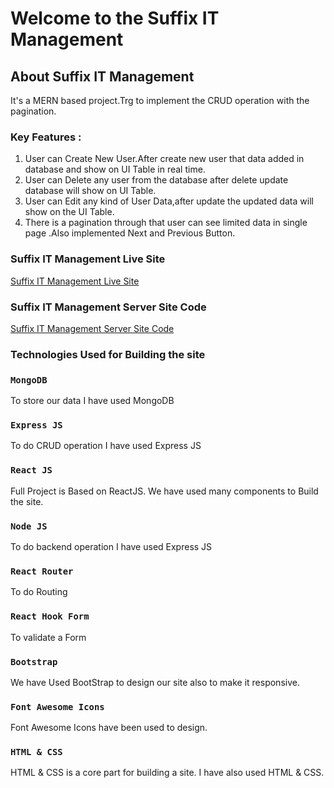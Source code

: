 # Welcome to the Suffix IT Management



## About Suffix IT Management
It's a MERN based project.Trg to implement the CRUD operation with the pagination.

### Key Features :
1. User can Create New User.After create new user that data added in database and show on UI Table in real time.
2. User can Delete any user from the database after delete update database will show on UI Table.
3. User can Edit any kind of User Data,after update the updated data will show on the UI Table.
4. There is a pagination through that user can see limited data in single page .Also implemented Next and Previous Button.



### Suffix IT Management Live Site 


 [Suffix IT Management Live Site](https://suffixitmanagement.netlify.app) 
 
 ### Suffix IT Management Server Site Code 


 [Suffix IT Management Server Site Code](https://github.com/Rahat-Minhaj007/userManagement-server) 
 
 
 ### Technologies Used for Building the site


### `MongoDB`

To store our data I have used MongoDB


### `Express JS`

To do CRUD operation I have used Express JS 

### `React JS`

Full Project is Based on ReactJS. We have used many components to Build the site.


### `Node JS`

To do backend operation I have used Express JS 


### `React Router`

To do Routing

### `React Hook Form`

To validate a Form


### `Bootstrap`

We have Used BootStrap to design our site also to make it responsive.

### `Font Awesome Icons`

Font Awesome Icons have been used to design.

### `HTML & CSS`

HTML & CSS is a core part for building a site. I have also used HTML & CSS.